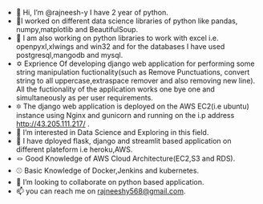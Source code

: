 - 👋 Hi, I’m @rajneesh-y I have 2 year of python. 
- 🌟I worked on different data science libraries of python like pandas, numpy,matplotlib and BeautifulSoup.
- 👋 I am also working on python libraries to work with excel i.e. openpyxl,xlwings and win32 and for the databases I have used postgresql,mangodb and mysql.
- ✡️ Exprience Of developing django web application for performing some string manipulation fuctionality(such as Remove Punctuations, convert string to all uppercase,extraspace remover and also  removing new line). All the fuctionality of the application works one bye one and simultaneously as per user requirements.
- 🔯 The django web application is deployed on the AWS EC2(i.e ubuntu) instance using Nginx and gunicorn and running on the i.p address http://43.205.111.217/ .
- 👀 I’m interested in Data Science and Exploring in this field.
- 🌱 I have dployed flask, django and streamlit  based application on different plateform i.e heroku,AWS.
- 🪢 Good Knowledge of AWS Cloud Architecture(EC2,S3 and RDS).
- ⚾ Basic Knowledge of Docker,Jenkins and kubernetes.
- 💞️ I’m looking to collaborate on python based application.
- 📫 you can reach me on rajneeshy568@gmail.com.

<!---
rajneesh-y/rajneesh-y is a ✨ special ✨ repository because its `README.md` (this file) appears on your GitHub profile.
You can click the Preview link to take a look at your changes.
--->

